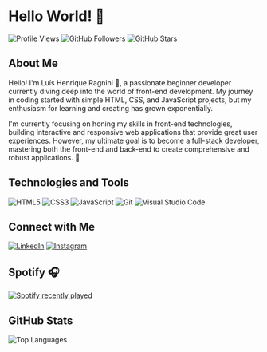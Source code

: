 # Hello World! 👋

![Profile Views](https://komarev.com/ghpvc/?username=luisragnini&color=blue)
![GitHub Followers](https://img.shields.io/github/followers/luisragnini?label=Followers&style=social)
![GitHub Stars](https://img.shields.io/github/stars/luisragnini?label=Stars&style=social)

## About Me

Hello! I'm Luís Henrique Ragnini 👋, a passionate beginner developer currently diving deep into the world of front-end development. My journey in coding started with simple HTML, CSS, and JavaScript projects, but my enthusiasm for learning and creating has grown exponentially.

I'm currently focusing on honing my skills in front-end technologies, building interactive and responsive web applications that provide great user experiences. However, my ultimate goal is to become a full-stack developer, mastering both the front-end and back-end to create comprehensive and robust applications. 🚀

## Technologies and Tools

![HTML5](https://img.shields.io/badge/HTML5-E34F26?style=for-the-badge&logo=html5&logoColor=white)
![CSS3](https://img.shields.io/badge/CSS3-1572B6?style=for-the-badge&logo=css3&logoColor=white)
![JavaScript](https://img.shields.io/badge/JavaScript-F7DF1E?style=for-the-badge&logo=javascript&logoColor=black)
![Git](https://img.shields.io/badge/Git-F05032?style=for-the-badge&logo=git&logoColor=white)
![Visual Studio Code](https://img.shields.io/badge/VS%20Code-0078d7?style=for-the-badge&logo=visual%20studio%20code&logoColor=white)

## Connect with Me

[![LinkedIn](https://img.shields.io/badge/LinkedIn-0077B5?style=for-the-badge&logo=linkedin&logoColor=white)](https://www.linkedin.com/in/luís-henrique-martello-ragnini/)
[![Instagram](https://img.shields.io/badge/Instagram-E4405F?style=for-the-badge&logo=instagram&logoColor=white)](https://instagram.com/luis_ragnini)

## Spotify 🎧

<div align="left">
  <a href="https://open.spotify.com/user/zgz9mbebb6iu2vr8vndy8cwd1">
    <img src="https://spotify-recently-played-readme.vercel.app/api?user=zgz9mbebb6iu2vr8vndy8cwd1&count=5&unique=true" alt="Spotify recently played"  />
  </a>
</div>

###






## GitHub Stats

![Top Languages](https://github-readme-stats.vercel.app/api/top-langs/?username=luisragnini&layout=compact&theme=radical)



